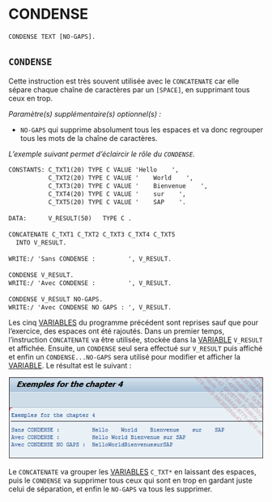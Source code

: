 # **CONDENSE**

```JS
CONDENSE TEXT [NO-GAPS].
```

## `CONDENSE`

Cette instruction est très souvent utilisée avec le `CONCATENATE` car elle sépare chaque chaîne de caractères par un `[SPACE]`, en supprimant tous ceux en trop.

_Paramètre(s) supplémentaire(s) optionnel(s) :_

- `NO-GAPS` qui supprime absolument tous les espaces et va donc regrouper tous les mots de la chaîne de caractères.

_L’exemple suivant permet d’éclaircir le rôle du `CONDENSE`._

```JS
CONSTANTS: C_TXT1(20) TYPE C VALUE 'Hello    ',
           C_TXT2(20) TYPE C VALUE '    World    ',
           C_TXT3(20) TYPE C VALUE '    Bienvenue    ',
           C_TXT4(20) TYPE C VALUE '    sur    ',
           C_TXT5(20) TYPE C VALUE '    SAP    '.

DATA:      V_RESULT(50)   TYPE C .

CONCATENATE C_TXT1 C_TXT2 C_TXT3 C_TXT4 C_TXT5
  INTO V_RESULT.

WRITE:/ 'Sans CONDENSE :         ', V_RESULT.

CONDENSE V_RESULT.
WRITE:/ 'Avec CONDENSE :         ', V_RESULT.

CONDENSE V_RESULT NO-GAPS.
WRITE:/ 'Avec CONDENSE NO GAPS : ', V_RESULT.
```

Les cinq [VARIABLES](./01_Variables.md) du programme précédent sont reprises sauf que pour l’exercice, des espaces ont été rajoutés. Dans un premier temps, l’instruction `CONCATENATE` va être utilisée, stockée dans la [VARIABLE](./01_Variables.md) `V_RESULT` et affichée. Ensuite, un `CONDENSE` seul sera effectué sur `V_RESULT` puis affiché et enfin un `CONDENSE...NO-GAPS` sera utilisé pour modifier et afficher la [VARIABLE](./01_Variables.md). Le résultat est le suivant :

![](../ressources/04_05_01.png)

Le `CONCATENATE` va grouper les [VARIABLES](./01_Variables.md) `C_TXT*` en laissant des espaces, puis le `CONDENSE` va supprimer tous ceux qui sont en trop en gardant juste celui de séparation, et enfin le `NO-GAPS` va tous les supprimer.
